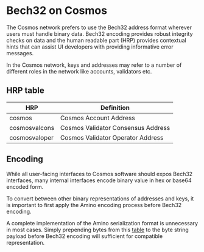 # Bech32 on Cosmos

The Cosmos network prefers to use the Bech32 address format wherever users must handle binary data. Bech32 encoding provides robust integrity checks on data and the human readable part (HRP) provides contextual hints that can assist UI developers with providing informative error messages.

In the Cosmos network, keys and addresses may refer to a number of different roles in the network like accounts, validators etc.

## HRP table

| HRP           | Definition                         |
|---------------|------------------------------------|
| cosmos        | Cosmos Account Address             |
| cosmosvalcons | Cosmos Validator Consensus Address |
| cosmosvaloper | Cosmos Validator Operator Address  |

## Encoding

While all user-facing interfaces to Cosmos software should expos Bech32 interfaces, many internal interfaces encode binary value in hex or base64 encoded form.

To convert between other binary representations of addresses and keys, it is important to first apply the Amino encoding process before Bech32 encoding.

A complete implementation of the Amino serialization format is unnecessary in most cases. Simply prepending bytes from this [table](https://github.com/cometbft/cometbft/blob/main/spec/core/encoding.md) to the byte string payload before Bech32 encoding will sufficient for compatible representation.

